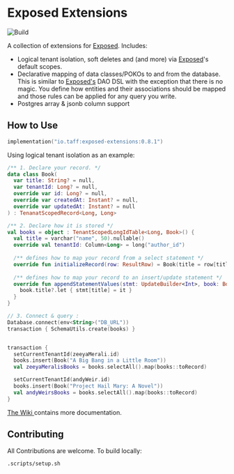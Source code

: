 # Exposed Extensions
![Build](https://github.com/tpasipanodya/exposed-extensions/actions/workflows/.github/workflows/release.yml/badge.svg)

A collection of extensions for [Exposed](https://github.com/tpasipanodya/Exposed). Includes:
- Logical tenant isolation, soft deletes and  (and more) via [Exposed](https://github.com/tpasipanodya/Exposed)'s default scopes.
- Declarative mapping of data classes/POKOs to and from the database. This is similar to
  [Exposed's](https://github.com/tpasipanodya/Exposed) DAO DSL with the exception that there is no magic. 
  You define how entities and their associations should be mapped and those rules can be applied for any
  query you write.
- Postgres array & jsonb column support

  
## How to Use
```kotlin
implementation("io.taff:exposed-extensions:0.8.1")
```

Using logical tenant isolation as an example:

```kotlin
/** 1. Declare your record. */
data class Book(
  var title: String? = null,
  var tenantId: Long? = null,
  override var id: Long? = null,
  override var createdAt: Instant? = null,
  override var updatedAt: Instant? = null
) : TenanatScopedRecord<Long, Long>

/** 2. Declare how it is stored */
val books = object : TenantScopedLongIdTable<Long, Book>() {
  val title = varchar("name", 50).nullable()
  override val tenantId: Column<Long> = long("author_id")
  
  /** defines how to map your record from a select statement */
  override fun initializeRecord(row: ResultRow) = Book(title = row[title])
  
  /** defines how to map your record to an insert/update statement */
  override fun appendStatementValues(stmt: UpdateBuilder<Int>, book: Book) {
    book.title?.let { stmt[title] = it }
  }
}

// 3. Connect & query :
Database.connect(env<String>("DB_URL"))
transaction { SchemaUtils.create(books) }


transaction {
  setCurrentTenantId(zeeyaMerali.id)
  books.insert(Book("A Big Bang in a Little Room")) 
  val zeeyaMeralisBooks = books.selectAll().map(books::toRecord)

  setCurrentTenantId(andyWeir.id)
  books.insert(Book("Project Hail Mary: A Novel"))
  val andyWeirsBooks = books.selectAll().map(books::toRecord)
}
```

[The Wiki ](WIKI.md) contains more documentation.

## Contributing

All Contributions are welcome. To build locally:
```shell
.scripts/setup.sh
```
